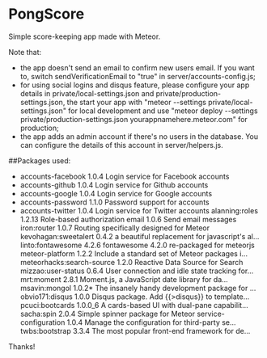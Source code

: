 # PongScore
Simple score-keeping app made with Meteor.

Note that:
 - the app doesn't send an email to confirm new users email. If you want to, switch sendVerificationEmail to "true" in server/accounts-config.js;
 - for using social logins and disqus feature, please configure your app details in private/local-settings.json and private/production-settings.json, the start your app with "meteor --settings private/local-settings.json" for local development and use "meteor deploy --settings private/production-settings.json yourappnamehere.meteor.com" for production;
 - the app adds an admin account if there's no users in the database. You can configure the details of this account in server/helpers.js.

##Packages used:
 - accounts-facebook          1.0.4  Login service for Facebook accounts
 - accounts-github            1.0.4  Login service for Github accounts
 - accounts-google            1.0.4  Login service for Google accounts
 - accounts-password          1.1.0  Password support for accounts
 - accounts-twitter           1.0.4  Login service for Twitter accounts
alanning:roles             1.2.13  Role-based authorization
email                      1.0.6  Send email messages
iron:router                1.0.7  Routing specifically designed for Meteor
kevohagan:sweetalert       0.4.2  a beautiful replacement for javascript's al...
linto:fontawesome          4.2.6  fontawesome 4.2.0 re-packaged for meteorjs
meteor-platform            1.2.2  Include a standard set of Meteor packages i...
meteorhacks:search-source  1.2.0  Reactive Data Source for Search
mizzao:user-status         0.6.4  User connection and idle state tracking for...
mrt:moment                 2.8.1  Moment.js, a JavaScript date library for da...
msavin:mongol              1.0.2* The insanely handy development package for ...
obvio171:disqus            1.0.0  Disqus package. Add {{>disqus}} to template...
pcuci:bootcards            1.0.0_6  A cards-based UI with dual-pane capabilit...
sacha:spin                 2.0.4  Simple spinner package for Meteor
service-configuration      1.0.4  Manage the configuration for third-party se...
twbs:bootstrap             3.3.4  The most popular front-end framework for de...


 Thanks!
 


